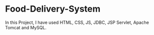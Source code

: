 # Food-Delivery-System
In this Project, I have used HTML, CSS, JS, JDBC, JSP Servlet, Apache Tomcat and MySQL.
